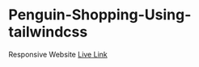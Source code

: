 # Penguin-Shopping-Using-tailwindcss
Responsive Website
[Live Link](https://shahriaranuvab.github.io/Penguin-Shopping-Using-tailwindcss/)
